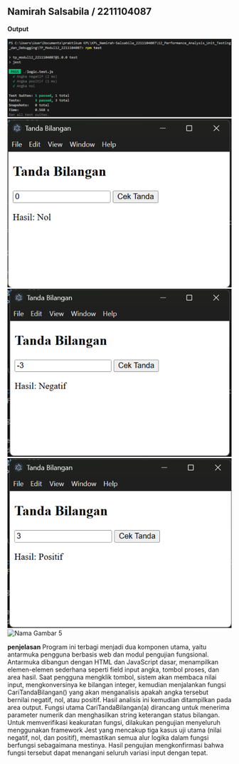 ## Namirah Salsabila / 2211104087
**Output**

![Nama Gambar 1](gambar1.png)  
![Nama Gambar 2](gambar2.png)  
![Nama Gambar 3](gambar3.png)  
![Nama Gambar 4](gambar4.png)  
![Nama Gambar 5](gambar5.png)

**penjelasan**
Program ini terbagi menjadi dua komponen utama, yaitu antarmuka pengguna berbasis web dan modul pengujian fungsional. Antarmuka dibangun dengan HTML dan JavaScript dasar, menampilkan elemen-elemen sederhana seperti field input angka, tombol proses, dan area hasil. Saat pengguna mengklik tombol, sistem akan membaca nilai input, mengkonversinya ke bilangan integer, kemudian menjalankan fungsi CariTandaBilangan() yang akan menganalisis apakah angka tersebut bernilai negatif, nol, atau positif. Hasil analisis ini kemudian ditampilkan pada area output. Fungsi utama CariTandaBilangan(a) dirancang untuk menerima parameter numerik dan menghasilkan string keterangan status bilangan. Untuk memverifikasi keakuratan fungsi, dilakukan pengujian menyeluruh menggunakan framework Jest yang mencakup tiga kasus uji utama (nilai negatif, nol, dan positif), memastikan semua alur logika dalam fungsi berfungsi sebagaimana mestinya. Hasil pengujian mengkonfirmasi bahwa fungsi tersebut dapat menangani seluruh variasi input dengan tepat.